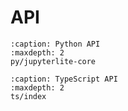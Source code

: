 # API

```{toctree}
:caption: Python API
:maxdepth: 2
py/jupyterlite-core
```

```{toctree}
:caption: TypeScript API
:maxdepth: 2
ts/index
```
